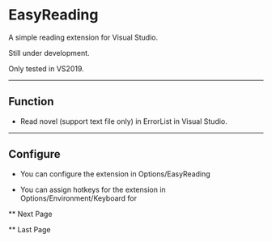 # EasyReading

A simple reading extension for Visual Studio.

Still under development.

Only tested in VS2019.

---

## Function

* Read novel (support text file only) in ErrorList in Visual Studio.

---

## Configure

* You can configure the extension in Options/EasyReading

* You can assign hotkeys for the extension in Options/Environment/Keyboard for

** Next Page

** Last Page

